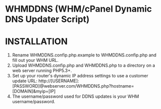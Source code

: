 WHMDDNS (WHM/cPanel Dynamic DNS Updater Script)
===============================================

INSTALLATION
============

1. Rename WHMDDNS.confip.php.example to WHMDDNS.confip.php and fill out your WHM URL.
2. Upload WHMDDNS.confip.php and WHMDDNS.php to a directory on a web server running PHP5.3+.
3. Set up your router's dynamic IP address settings to use a customer update URL:
http://[USERNAME]:[PASSWORD]@webserver.com/WHMDDNS.php?hostname=[DOMAIN]&myip=[IP]
4. The username/password used for DDNS updates is your WHM username/password.
